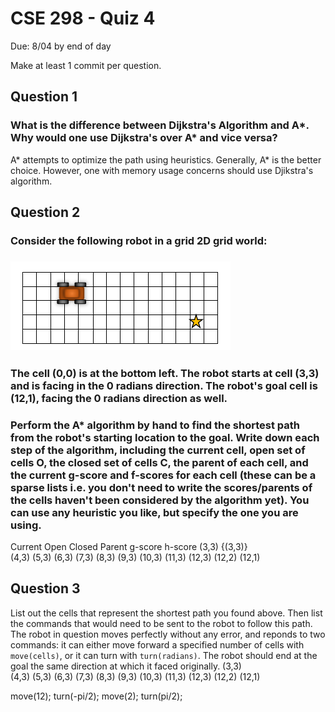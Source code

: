# CSE 298 - Quiz 4

Due: 8/04 by end of day

Make at least 1 commit per question.

## Question 1

### What is the difference between Dijkstra's Algorithm and A*. Why would one use Dijkstra's over A* and vice versa?
A* attempts to optimize the path using heuristics. Generally, A* is the better choice. However, one with memory usage concerns should use Djikstra's algorithm.

## Question 2

### Consider the following robot in a grid 2D grid world:

### ![Gridworld](https://github.com/cmontella/cse298-quiz4/blob/master/gridworld.png?raw=true)

### The cell (0,0) is at the bottom left. The robot starts at cell (3,3) and is facing in the 0 radians direction. The robot's goal cell is (12,1), facing the 0 radians direction as well.

### Perform the A* algorithm by hand to find the shortest path from the robot's starting location to the goal. Write down each step of the algorithm, including the current cell, open set of cells O, the closed set of cells C, the parent of each cell, and the current g-score and f-scores for each cell (these can be a sparse lists i.e. you don't need to write the scores/parents of the cells haven't been considered by the algorithm yet). You can use any heuristic you like, but specify the one you are using.
Current   Open              Closed            Parent      g-score               h-score
(3,3)     {(3,3)}           
(4,3)
(5,3)
(6,3)
(7,3)
(8,3)
(9,3)
(10,3)
(11,3)
(12,3)
(12,2)
(12,1)
## Question 3

List out the cells that represent the shortest path you found above. Then list the commands that would need to be sent to the robot to follow this path. The robot in question moves perfectly without any error, and reponds to two commands: it can either move forward a specified number of cells with `move(cells)`, or it can turn with `turn(radians)`. The robot should end at the goal the same direction at which it faced originally.
(3,3)        
(4,3)
(5,3)
(6,3)
(7,3)
(8,3)
(9,3)
(10,3)
(11,3)
(12,3)
(12,2)
(12,1)

move(12);
turn(-pi/2);
move(2);
turn(pi/2);


